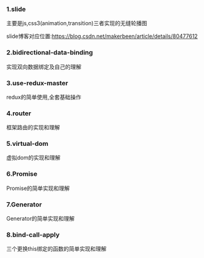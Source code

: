 ### 1.slide
主要是js,css3(animation,transition)三者实现的无缝轮播图

slide博客对应位置:https://blog.csdn.net/makerbeen/article/details/80477612



### 2.bidirectional-data-binding
实现双向数据绑定及自己的理解



### 3.use-redux-master
redux的简单使用,全套基础操作


### 4.router
框架路由的实现和理解


### 5.virtual-dom
虚拟dom的实现和理解


### 6.Promise
Promise的简单实现和理解


### 7.Generator
Generator的简单实现和理解


### 8.bind-call-apply
三个更换this绑定的函数的简单实现和理解
